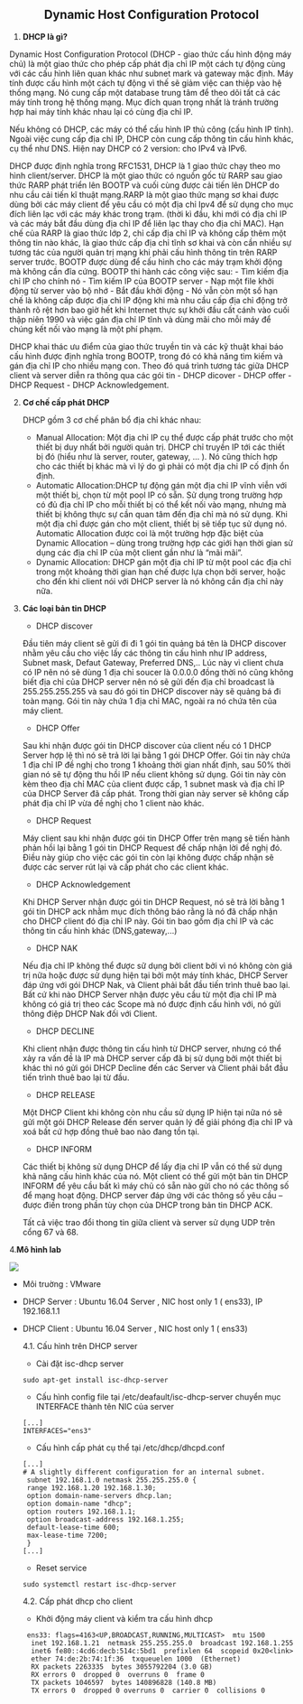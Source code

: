 <h2 style="text-align: center;markdown ="1> Dynamic Host Configuration Protocol</h2>

1. **DHCP là gì?**

  Dynamic Host Configuration Protocol (DHCP - giao thức cấu hình động máy chủ) là một giao thức cho phép cấp phát địa chỉ IP một cách tự động cùng với các cấu hình liên quan khác như subnet mark và gateway mặc định. Máy tính được cấu hình một cách tự động vì thế sẽ giảm việc can thiệp vào hệ thống mạng. Nó cung cấp một database trung tâm để theo dõi tất cả các máy tính trong hệ thống mạng. Mục đích quan trọng nhất là tránh trường hợp hai máy tính khác nhau lại có cùng địa chỉ IP.

  Nếu không có DHCP, các máy có thể cấu hình IP thủ công (cấu hình IP tĩnh). Ngoài việc cung cấp địa chỉ IP, DHCP còn cung cấp thông tin cấu hình khác, cụ thể như DNS. Hiện nay DHCP có 2 version: cho IPv4 và IPv6.

  DHCP được định nghĩa trong RFC1531, DHCP là 1 giao thức chạy theo mo hình client/server. DHCP là một giao thức có nguồn gốc từ RARP sau giao thức RARP phát triển lên BOOTP và cuối cùng được cải tiến lên DHCP do nhu cầu cải tiến kĩ thuật mạng.RARP là một giao thức mạng sơ khai được dùng bởi các máy client để yêu cầu có một địa chỉ Ipv4 để sử dụng cho mục đích liên lạc với các máy khác trong trạm. (thời kì đầu, khi mới có địa chỉ IP và các máy bắt đầu dùng địa chỉ IP để liên lạc thay cho địa chỉ MAC). Hạn chế của RARP là giao thức lớp 2, chỉ cấp địa chỉ IP và không cấp thêm một thông tin nào khác, là giao thức cấp địa chỉ tĩnh sơ khai và còn cần nhiều sự tương tác của người quản trị mạng khi phải cấu hình thông tin trên RARP server trước.
 BOOTP được dùng để cấu hình cho các máy trạm khởi động mà không cần đĩa cứng. BOOTP thi hành các công việc sau:
      - Tìm kiếm địa chỉ IP cho chính nó
      - Tìm kiếm IP của BOOTP server
      - Nạp một file khởi động từ server vào bộ nhớ
      - Bắt đầu khởi động
      - Nó vẫn còn một số hạn chế là không cấp được địa chỉ IP động khi mà nhu cầu cấp địa chỉ động trở thành rõ rệt hơn bao giờ hết khi Internet thực sự khởi đầu cất cánh vào cuối thập niên 1990 và việc gán địa chỉ IP tĩnh và dùng mãi cho mỗi máy để chúng kết nối vào mạng là một phí phạm.

  DHCP khai thác ưu điểm của giao thức truyền tin và các kỹ thuật khai báo cấu hình được định nghĩa trong BOOTP, trong đó có khả năng tìm kiếm và gán địa chỉ IP cho nhiều mạng con. Theo đó quá trình tương tác giữa DHCP client và server diễn ra thông qua các gói tin
      - DHCP dicover
      - DHCP offer
      - DHCP Request
      - DHCP Acknowledgement.


2. **Cơ chế cấp phát DHCP**

    DHCP gồm 3 cơ chế phân bổ địa chỉ khác nhau:
      - Manual Allocation:
      Một địa chỉ IP cụ thể được cấp phát trước cho một thiết bị duy nhất bởi người quản trị. DHCP chỉ truyền IP tới các thiết bị đó (hiểu như là server, router, gateway, ... ). Nó cũng thích hợp cho các thiết bị khác mà vì lý do gì phải có một địa chỉ IP cố định ổn định.
      - Automatic Allocation:DHCP tự động gán một địa chỉ IP vĩnh viễn với một thiết bị, chọn từ một pool IP có sẵn. Sử dụng trong trường hợp có đủ địa chỉ IP cho mỗi thiết bị có thể kết nối vào mạng, nhưng mà thiết bị không thực sự cần quan tâm đến địa chỉ mà nó sử dụng. Khi một địa chỉ được gán cho một client, thiết bị sẽ tiếp tục sử dụng nó. Automatic Allocation được coi là một trường hợp đặc biệt của Dynamic Allocation – dùng trong trường hợp các giới hạn thời gian sử dụng các địa chỉ IP của một client gần như là “mãi mãi”.
      - Dynamic Allocation: DHCP gán một địa chỉ IP từ một pool các địa chỉ trong một khoảng thời gian hạn chế được lựa chọn bởi server, hoặc cho đến khi client nói với DHCP server là nó không cần địa chỉ này nữa. 
      


3. **Các loại bản tin DHCP**
      - DHCP discover

    Đầu tiên máy client sẽ gửi đi đi 1 gói tin quảng bá tên là DHCP discover nhằm yêu cầu cho việc lấy các thông tin cấu hình như IP address, Subnet mask, Defaut Gateway, Preferred DNS,.. Lúc này vì client chưa có IP nên nó sẽ dùng 1 địa chỉ soucer là 0.0.0.0 đồng thời nó cũng không biết địa chỉ của DHCP server nên nó sẽ gửi đến địa chỉ broadcast là 255.255.255.255 và sau đó gói tin DHCP discover này sẽ quảng bá đi toàn mạng. Gói tin này chứa 1 địa chỉ MAC, ngoài ra nó chứa tên của máy client.

      - DHCP Offer

    Sau khi nhận được gói tin DHCP discover của client nếu có 1 DHCP Server hợp lệ thì nó sẽ trả lời lại bằng 1 gói DHCP Offer. Gói tin này chứa 1 địa chỉ IP đề nghị cho trong 1 khoảng thời gian nhất định, sau 50% thời gian nó sẽ tự động thu hồi IP nếu client không sử dụng. Gói tin này còn kèm theo địa chỉ MAC của client được cấp, 1 subnet mask và địa chỉ IP của DHCP Server đã cấp phát. Trong thời gian này server sẽ không cấp phát địa chỉ IP vừa đề nghị cho 1 client nào khác.

      - DHCP Request

    Máy client sau khi nhận được gói tin DHCP Offer trên mạng sẽ tiến hành phản hồi lại bằng 1 gói tin DHCP Request để  chấp nhận lời đề nghị đó. Điều này giúp cho việc các gói tin còn lại không được chấp nhận sẽ được các server rút lại và cấp phát cho các client khác.

      - DHCP Acknowledgement

    Khi DHCP Server nhận được gói tin DHCP Request, nó sẽ trả lời bằng 1 gói tin DHCP ack nhằm mục đích thông báo rằng là nó đã chấp nhận cho DHCP client đó địa chỉ IP này. Gói tin bao gồm địa chỉ IP và các thông tin cấu hình khác (DNS,gateway,...)
      
      -	DHCP NAK 
      
    Nếu địa chỉ IP không thể được sữ dụng bởi client bởi vì nó không còn giá trị nữa hoặc được sử dụng hiện tại bởi một máy tính khác, DHCP Server đáp ứng với gói DHCP Nak, và Client phải bắt đầu tiến trình thuê bao lại. Bất cứ khi nào DHCP Server nhận được yêu cầu từ một địa chỉ IP mà không có giá trị theo các Scope mà nó được định cấu hình với, nó gửi thông điệp DHCP Nak đối với Client.
    
      -	DHCP DECLINE 
      
     Khi client nhận được thông tin cấu hình từ DHCP server, nhưng có thể xảy ra vấn đề là IP mà DHCP server cấp đã bị sử dụng bởi một thiết bị khác thì nó gửi gói DHCP Decline đến các Server và Client phải bắt đầu tiến trình thuê bao lại từ đầu.
     
      -	DHCP RELEASE 
      
     Một DHCP Client khi không còn nhu cầu sử dụng IP hiện tại nữa nó sẽ  gửi một gói DHCP Release đến server quản lý để giải phóng địa chỉ IP và xoá bất cứ hợp đồng thuê bao nào đang tồn tại.
     
      -	DHCP INFORM 
      
     Các thiết bị không sử dụng DHCP để lấy địa chỉ IP vẫn có thể sử dụng khả năng cấu hình khác của nó. Một client có thể gửi một bản tin DHCP INFORM để yêu cầu bất kì máy chủ có sẵn nào gửi cho nó các thông số để mạng hoạt động. DHCP server đáp ứng với các thông số yêu cầu – được điền trong phần tùy chọn của DHCP trong bản tin DHCP ACK.

    Tất cả việc trao đổi thong tin giữa client và server sử dụng UDP trên cổng 67 và 68.
    
 4.**Mô hình lab**
 
 
 <img src= http://i.imgur.com/4WY5n44.png >
 
 - Môi truờng : VMware 
 - DHCP Server : Ubuntu 16.04 Server , NIC host only 1 ( ens33), IP 192.168.1.1
 - DHCP Client : Ubuntu 16.04 Server , NIC host only 1 ( ens33)
 
    4.1. Cấu hình trên DHCP server
    
    - Cài đặt isc-dhcp server
    ```
    sudo apt-get install isc-dhcp-server
    ```
    
    - Cấu hình config file tại /etc/deafault/isc-dhcp-server chuyển mục INTERFACE thành tên NIC của server
    
    ```
    [...]
    INTERFACES="ens3"
    ```
    
    - Cấu hình cấp phát cụ thể tại /etc/dhcp/dhcpd.conf
    
    ```
    [...]
    # A slightly different configuration for an internal subnet.
     subnet 192.168.1.0 netmask 255.255.255.0 {
     range 192.168.1.20 192.168.1.30;
     option domain-name-servers dhcp.lan;
     option domain-name "dhcp";
     option routers 192.168.1.1;
     option broadcast-address 192.168.1.255;
     default-lease-time 600;
     max-lease-time 7200;
     }
    [...]
    ```
    - Reset service
    
    ```
    sudo systemctl restart isc-dhcp-server
    ```
    
    4.2. Cấp phát dhcp cho client
    
     - Khởi động máy client và kiểm tra cấu hình dhcp
       
       
      ```
       ens33: flags=4163<UP,BROADCAST,RUNNING,MULTICAST>  mtu 1500
        inet 192.168.1.21  netmask 255.255.255.0  broadcast 192.168.1.255
        inet6 fe80::4cd6:decb:514c:5bd1  prefixlen 64  scopeid 0x20<link>
        ether 74:de:2b:74:1f:36  txqueuelen 1000  (Ethernet)
        RX packets 2263335  bytes 3055792204 (3.0 GB)
        RX errors 0  dropped 0  overruns 0  frame 0
        TX packets 1046597  bytes 140896828 (140.8 MB)
        TX errors 0  dropped 0 overruns 0  carrier 0  collisions 0
      ```
